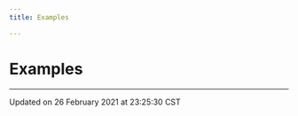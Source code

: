 ```yaml
---
title: Examples

---
```


# Examples







-------------------------------

Updated on 26 February 2021 at 23:25:30 CST
